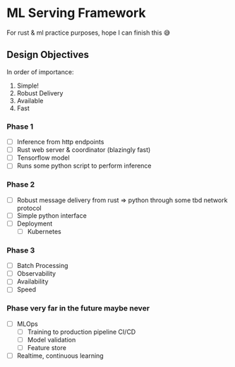 # ML Serving Framework 
For rust & ml practice purposes, hope I can finish this 😅

## Design Objectives 
In order of importance:
1. Simple! 
2. Robust Delivery 
3. Available 
4. Fast 

### Phase 1
- [ ] Inference from http endpoints 
- [ ] Rust web server & coordinator (blazingly fast)
- [ ] Tensorflow model 
- [ ] Runs some python script to perform inference 

### Phase 2 
- [ ] Robust message delivery from rust => python through some tbd network protocol 
- [ ] Simple python interface 
- [ ] Deployment
    - [ ] Kubernetes

### Phase 3 
- [ ] Batch Processing 
- [ ] Observability 
- [ ] Availability 
- [ ] Speed

### Phase very far in the future maybe never 
- [ ] MLOps 
    - [ ] Training to production pipeline CI/CD
    - [ ] Model validation 
    - [ ] Feature store 
- [ ] Realtime, continuous learning 
